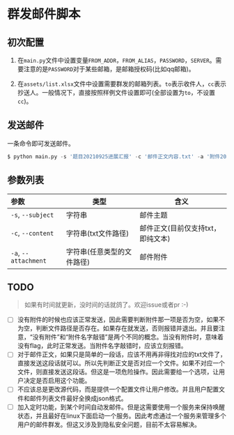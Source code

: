 # 群发邮件脚本

## 初次配置

1. 在`main.py`文件中设置变量`FROM_ADDR`，`FROM_ALIAS`，`PASSWORD`，`SERVER`。需要注意的是`PASSWORD`对于某些邮箱，是邮箱授权码(比如qq邮箱)。

2. 在`assets/list.xlsx`文件中设置需要群发的邮箱列表。`to`表示收件人，`cc`表示抄送人。一般情况下，直接按照样例文件设置即可(全部设置为`to`，不设置`cc`)。

## 发送邮件

一条命令即可发送邮件。

  ```python
  $ python main.py -s '题目20210925进展汇报' -c '邮件正文内容.txt' -a '附件20210925.pptx'
  ```

## 参数列表

|参数|类型|含义|
|:---|---|---|
|`-s`, `--subject`|字符串|邮件主题|
|`-c`, `--content`|字符串(txt文件路径)|邮件正文(目前仅支持txt，即纯文本)|
|`-a`, `--attachment`|字符串(任意类型的文件路径)|邮件附件|

## TODO

> 如果有时间就更新，没时间的话就鸽了。欢迎issue或者pr :-)

- [ ] 没有附件的时候也应该正常发送，因此需要判断附件那一项是否为空，如果不为空，判断文件路径是否存在。如果存在就发送，否则报错并退出。并且要注意，“没有附件”和“附件名字敲错”是两个不同的概念。当没有附件时，意味着没有flag，此时正常发送。当附件名字敲错时，应该立刻报错。
- [ ] 对于邮件正文，如果只是简单的一段话，应该不用再非得找对应的txt文件了，直接发送这段话就可以。所以先判断正文是否对应一个文件。如果不对应一个文件，则直接发送这段话。但这是一项危险操作。因此需要给一个选项，让用户决定是否启用这个功能。
- [ ] 不应该总是更改源代码，而是提供一个配置文件让用户修改。并且用户配置文件和邮件列表文件最好全换成json格式。
- [ ] 加入定时功能，到某个时间自动发邮件。但是这需要使用一个服务来保持唤醒状态，并且最好在linux下面启动一个服务。因此考虑通过一个服务来管理多个用户的邮件群发。但这又涉及到隐私安全问题，目前不太容易解决。